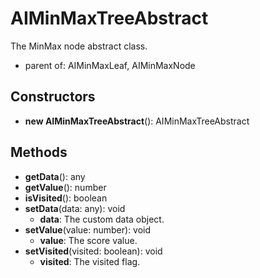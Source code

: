 # AIMinMaxTreeAbstract

The MinMax node abstract class.
- parent of: AIMinMaxLeaf, AIMinMaxNode
## Constructors
* **new AIMinMaxTreeAbstract**(): AIMinMaxTreeAbstract   
## Methods
* **getData**(): any   
* **getValue**(): number   
* **isVisited**(): boolean   
* **setData**(data: any): void   
  * **data**: The custom data object.
* **setValue**(value: number): void   
  * **value**: The score value.
* **setVisited**(visited: boolean): void   
  * **visited**: The visited flag.
